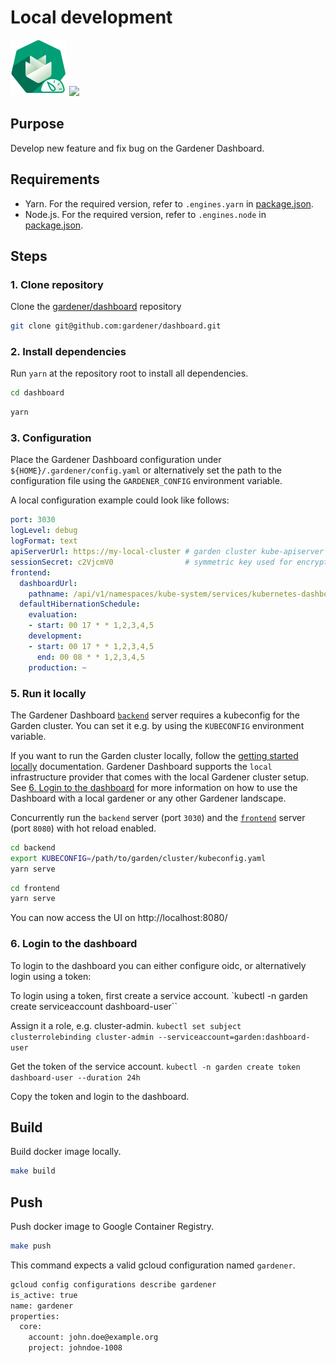 # Local development

<p float="left">
<img width="90" src="https://raw.githubusercontent.com/gardener/dashboard/master/logo/logo_gardener_dashboard.png">
<img width="200" src="https://raw.githubusercontent.com/yarnpkg/assets/master/yarn-kitten-full.png">
</p>

## Purpose
Develop new feature and fix bug on the Gardener Dashboard.

## Requirements
- Yarn. For the required version, refer to `.engines.yarn` in [package.json](https://github.com/gardener/dashboard/blob/master/package.json).
- Node.js. For the required version, refer to `.engines.node` in [package.json](https://github.com/gardener/dashboard/blob/master/package.json).

## Steps

### 1. Clone repository
Clone the [gardener/dashboard](https://github.com/gardener/dashboard.git) repository
```sh
git clone git@github.com:gardener/dashboard.git
```

### 2. Install dependencies

Run `yarn` at the repository root to install all dependencies.
```sh
cd dashboard
```
```sh
yarn
```

### 3. Configuration
Place the Gardener Dashboard configuration under `${HOME}/.gardener/config.yaml` or alternatively set the path to the configuration file using the `GARDENER_CONFIG` environment variable.

A local configuration example could look like follows:

```yaml
port: 3030
logLevel: debug
logFormat: text
apiServerUrl: https://my-local-cluster # garden cluster kube-apiserver url - kubectl config view --minify -ojsonpath='{.clusters[].cluster.server}'
sessionSecret: c2VjcmV0                # symmetric key used for encryption
frontend:
  dashboardUrl:
    pathname: /api/v1/namespaces/kube-system/services/kubernetes-dashboard/proxy/
  defaultHibernationSchedule:
    evaluation:
    - start: 00 17 * * 1,2,3,4,5
    development:
    - start: 00 17 * * 1,2,3,4,5
      end: 00 08 * * 1,2,3,4,5
    production: ~
```

### 5. Run it locally
The Gardener Dashboard [`backend`](https://github.com/gardener/dashboard/tree/master/backend) server requires a kubeconfig for the Garden cluster. You can set it e.g. by using the `KUBECONFIG` environment variable.

If you want to run the Garden cluster locally, follow the [getting started locally](https://github.com/gardener/gardener/blob/master/docs/development/getting_started_locally.md) documentation.
Gardener Dashboard supports the `local` infrastructure provider that comes with the local Gardener cluster setup.
See [6. Login to the dashboard](#6-login-to-the-dashboard) for more information on how to use the Dashboard with a local gardener or any other Gardener landscape.

Concurrently run the `backend` server (port `3030`) and the [`frontend`](https://github.com/gardener/dashboard/tree/master/frontend) server (port `8080`) with hot reload enabled.

```sh
cd backend
export KUBECONFIG=/path/to/garden/cluster/kubeconfig.yaml
yarn serve
```

```sh
cd frontend
yarn serve
```

You can now access the UI on http://localhost:8080/

### 6. Login to the dashboard
To login to the dashboard you can either configure oidc, or alternatively login using a token:

To login using a token, first create a service account.
`kubectl -n garden create serviceaccount dashboard-user``

Assign it a role, e.g. cluster-admin.
`kubectl set subject clusterrolebinding cluster-admin --serviceaccount=garden:dashboard-user`

Get the token of the service account.
`kubectl -n garden create token dashboard-user --duration 24h`

Copy the token and login to the dashboard.

## Build

Build docker image locally.

```sh
make build
```

## Push

Push docker image to Google Container Registry.

```sh
make push
```

This command expects a valid gcloud configuration named `gardener`.

```sh
gcloud config configurations describe gardener
is_active: true
name: gardener
properties:
  core:
    account: john.doe@example.org
    project: johndoe-1008
```
